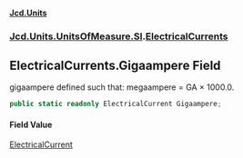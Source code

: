 #### [Jcd.Units](index.md 'index')
### [Jcd.Units.UnitsOfMeasure.SI](Jcd.Units.UnitsOfMeasure.SI.md 'Jcd.Units.UnitsOfMeasure.SI').[ElectricalCurrents](ElectricalCurrents.md 'Jcd.Units.UnitsOfMeasure.SI.ElectricalCurrents')

## ElectricalCurrents.Gigaampere Field

gigaampere defined such that: megaampere = GA × 1000.0.

```csharp
public static readonly ElectricalCurrent Gigaampere;
```

#### Field Value
[ElectricalCurrent](ElectricalCurrent.md 'Jcd.Units.UnitTypes.ElectricalCurrent')